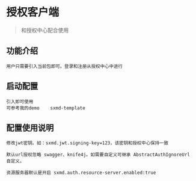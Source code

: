 # 授权客户端
> 和授权中心配合使用

## 功能介绍
```
用户只需要引入当前包即可。登录和注册从授权中心中进行

```

## 启动配置
```
引入即可使用
可参考我的demo    sxmd-template
```

## 配置使用说明
```
修改jwt密钥。如：sxmd.jwt.signing-key=123，该密钥和授权中心保持一致

默认url授权忽略 swagger、knife4j。如需要自定义可继承 AbstractAuthIgnoreUrl 自定义。

资源服务器默认是开启 sxmd.auth.resource-server.enabled:true

```